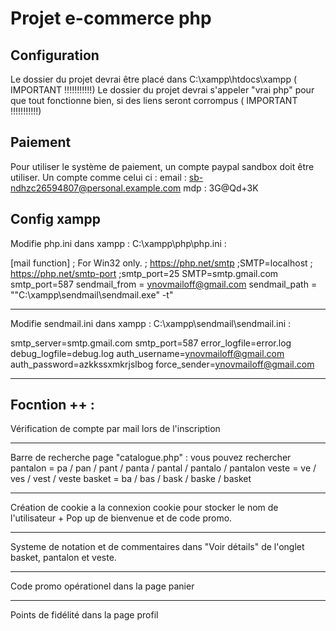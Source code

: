 # Projet e-commerce php

## Configuration

Le dossier du projet devrai être placé dans C:\xampp\htdocs\xampp   ( IMPORTANT !!!!!!!!!!!)
Le dossier du projet devrai s'appeler "vrai php" pour que tout fonctionne bien, si des liens seront corrompus  ( IMPORTANT !!!!!!!!!!!)

## Paiement

Pour utiliser le système de paiement, un compte paypal sandbox doit être utiliser.
Un compte comme celui ci : 
email : sb-ndhzc26594807@personal.example.com mdp : 3G@Qd+3K 

## Config xampp

Modifie php.ini dans xampp : C:\xampp\php\php.ini :

[mail function]
; For Win32 only.
; https://php.net/smtp
;SMTP=localhost
; https://php.net/smtp-port
;smtp_port=25
SMTP=smtp.gmail.com
smtp_port=587
sendmail_from = ynovmailoff@gmail.com
sendmail_path = "\"C:\xampp\sendmail\sendmail.exe\" -t"

----------------------------------------------------------------------

Modifie sendmail.ini dans xampp : C:\xampp\sendmail\sendmail.ini : 

smtp_server=smtp.gmail.com
smtp_port=587
error_logfile=error.log
debug_logfile=debug.log
auth_username=ynovmailoff@gmail.com
auth_password=azkkssxmkrjslbog
force_sender=ynovmailoff@gmail.com

----------------------------------------------------------------------

## Focntion ++ : 


Vérification de compte par mail lors de l'inscription 

-------------------------------------------------------------------------

Barre de recherche page "catalogue.php" : vous pouvez rechercher pantalon = pa / pan / pant / panta / pantal / pantalo / pantalon
                                                                 veste = ve / ves / vest / veste 
                                                                 basket = ba / bas / bask / baske / basket

-------------------------------------------------------------------------

Création de cookie a la connexion cookie pour stocker le nom de l'utilisateur + Pop up de bienvenue et de code promo.

-------------------------------------------------------------------------

Systeme de notation et de commentaires dans "Voir détails" de l'onglet basket, pantalon et veste.

-------------------------------------------------------------------------

Code promo opérationel dans la page panier 

-------------------------------------------------------------------------

Points de fidélité dans la page profil
                